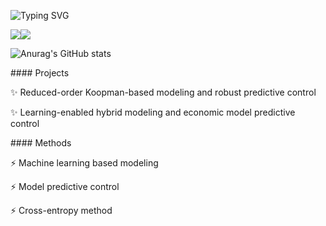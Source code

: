 ![Typing SVG](https://readme-typing-svg.herokuapp.com?font=Ubuntu&size=30&color=00C3FF&center=true&lines=-QiYuan-)

<img src="https://img.shields.io/badge/-Python-critical?style=flat-square&logo=DIS" /><img src="https://img.shields.io/badge/-Matlab-success?style=flat-square&logo=DIS" />

![Anurag's GitHub stats](https://github-readme-stats.vercel.app/api?username=QiYuan-Zhang&count_private=true&show_icons=true&theme=radical)

<p>#### Projects</p>
<p>✨ Reduced-order Koopman-based modeling and robust predictive control </p>
<p>✨ Learning-enabled hybrid modeling and economic model predictive control  </p>

<p>#### Methods</p>
<p>⚡ Machine learning based modeling  </p>
<p>⚡ Model predictive control </p>
<p>⚡ Cross-entropy method </p>
  
<!--
**QiYuan-Zhang/QiYuan-Zhang** is a ✨ _special_ ✨ repository because its `README.md` (this file) appears on your GitHub profile.

Here are some ideas to get you started:

- 🔭 I’m currently working on ...
- 🌱 I’m currently learning ...
- 👯 I’m looking to collaborate on ...
- 🤔 I’m looking for help with ...
- 💬 Ask me about ...
- 📫 How to reach me: ...
- 😄 Pronouns: ...
- ⚡ Fun fact: ...
-->
